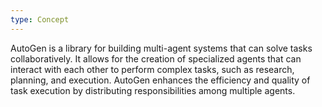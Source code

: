 ```yaml
---
type: Concept
---
```


AutoGen is a library for building multi-agent systems that can solve tasks collaboratively. It allows for the creation of specialized agents that can interact with each other to perform complex tasks, such as research, planning, and execution. AutoGen enhances the efficiency and quality of task execution by distributing responsibilities among multiple agents.